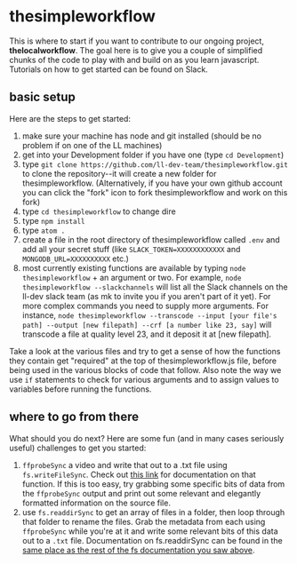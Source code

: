 # thesimpleworkflow

This is where to start if you want to contribute to our ongoing project, **thelocalworkflow**.  The goal here is to give you a couple of simplified chunks of the code to play with and build on as you learn javascript.  Tutorials on how to get started can be found on Slack.

## basic setup

Here are the steps to get started:

1. make sure your machine has node and git installed (should be no problem if on one of the LL machines)
2. get into your Development folder if you have one (type `cd Development`)
3. type `git clone https://github.com/ll-dev-team/thesimpleworkflow.git` to clone the repository--it will create a new folder for thesimpleworkflow.  (Alternatively, if you have your own github account you can click the "fork" icon to fork thesimpleworkflow and work on this fork)
4. type `cd thesimpleworkflow` to change dire
5. type `npm install`
5. type `atom .`
6. create a file in the root directory of thesimpleworkflow called `.env` and add all your secret stuff (like `SLACK_TOKEN=XXXXXXXXXXXX` and `MONGODB_URL=XXXXXXXXXX` etc.)
7. most currently existing functions are available by typing `node thesimpleworkflow` + an argument or two.  For example, `node thesimpleworkflow --slackchannels` will list all the Slack channels on the ll-dev slack team (as mk to invite you if you aren't part of it yet).  For more complex commands you need to supply more arguments.   For instance, `node thesimpleworkflow --transcode --input [your file's path] --output [new filepath] --crf [a number like 23, say]` will transcode a file at quality level 23, and it deposit it at [new filepath].

Take a look at the various files and try to get a sense of how the functions they contain get "required" at the top of thesimpleworkflow.js file, before being used in the various blocks of code that follow. Also note the way we use `if` statements to check for various arguments and to assign values to variables before running the functions.  

## where to go from there

What should you do next?  Here are some fun (and in many cases seriously useful) challenges to get you started:

1. `ffprobeSync` a video and write that out to a .txt file using `fs.writeFileSync`.  Check out [this link](https://nodejs.org/api/fs.html#fs_fs_writefilesync_file_data_options) for documentation on that function. If this is too easy, try grabbing some specific bits of data from the `ffprobeSync` output and print out some relevant and elegantly formatted information on the source file.
2. use `fs.readdirSync` to get an array of files in a folder, then loop through that folder to rename the files.  Grab the metadata from each using `ffprobeSync` while you're at it and write some relevant bits of this data out to a `.txt` file.  Documentation on fs.readdirSync can be found in the [same place as the rest of the fs documentation you saw above](https://nodejs.org/api/fs.html#fs_fs_readdirsync_path_options).
